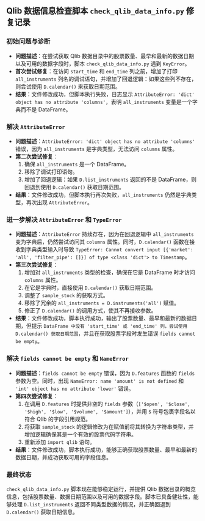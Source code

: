 ## Qlib 数据信息检查脚本 `check_qlib_data_info.py` 修复记录

### 初始问题与诊断

- **问题描述**：在尝试获取 Qlib 数据目录中的股票数量、最早和最新的数据日期以及可用的数据字段时，脚本 `check_qlib_data_info.py` 遇到 `KeyError`。
- **首次尝试修复**：在访问 `start_time` 和 `end_time` 列之前，增加了打印 `all_instruments` 列名的调试语句，并增加了回退逻辑：如果这些列不存在，则尝试使用 `D.calendar()` 来获取日期范围。
- **结果**：文件修改成功，但脚本执行失败，日志显示 `AttributeError: 'dict' object has no attribute 'columns'`，表明 `all_instruments` 变量是一个字典而不是 DataFrame。

### 解决 `AttributeError`

- **问题描述**：`AttributeError: 'dict' object has no attribute 'columns'` 错误，因为 `all_instruments` 是字典类型，无法访问 `columns` 属性。
- **第二次尝试修复**：
    1. 确保 `all_instruments` 是一个 DataFrame。
    2. 移除了调试打印语句。
    3. 增加了回退逻辑：如果 `D.list_instruments` 返回的不是 DataFrame，则回退到使用 `D.calendar()` 获取日期范围。
- **结果**：文件修改成功，但脚本执行再次失败，`all_instruments` 仍然是字典类型，再次出现 `AttributeError`。

### 进一步解决 `AttributeError` 和 `TypeError`

- **问题描述**：`AttributeError` 持续存在，因为在回退逻辑中 `all_instruments` 变为字典后，仍然尝试访问其 `columns` 属性。同时，`D.calendar()` 函数在接收到字典类型输入时导致 `TypeError: Cannot convert input [{'market': 'all', 'filter_pipe': []}] of type <class 'dict'> to Timestamp`。
- **第三次尝试修复**：
    1. 增加对 `all_instruments` 类型的检查，确保在它是 DataFrame 时才访问 `columns` 属性。
    2. 在它是字典时，直接使用 `D.calendar()` 获取日期范围。
    3. 调整了 `sample_stock` 的获取方式。
    4. 移除了冗余的 `all_instruments = D.instruments('all')` 赋值。
    5. 修正了 `D.calendar()` 的调用方式，使其不再接收参数。
- **结果**：文件修改成功，脚本执行成功，输出了股票数量、最早和最新的数据日期，但提示 `DataFrame 中没有 'start_time' 或 'end_time' 列，尝试使用 D.calendar() 获取日期范围`，并且在获取股票字段时发生错误 `fields cannot be empty`。

### 解决 `fields cannot be empty` 和 `NameError`

- **问题描述**：`fields cannot be empty` 错误，因为 `D.features` 函数的 `fields` 参数为空。同时，出现 `NameError: name 'amount' is not defined` 和 `'int' object has no attribute 'lower'` 错误。
- **第四次尝试修复**：
    1. 在调用 `D.features` 时提供非空的 `fields` 参数（`['$open', '$close', '$high', '$low', '$volume', '$amount']`），并用 `$` 符号包裹字段名以符合 Qlib 的字段引用规范。
    2. 将获取 `sample_stock` 的逻辑修改为在赋值前将其转换为字符串类型，并增加逻辑确保其是一个有效的股票代码字符串。
    3. 重新添加 `import qlib` 语句。
- **结果**：文件修改成功，脚本执行成功，能够正确获取股票数量、最早和最新的数据日期，并成功获取可用的字段信息。

### 最终状态

`check_qlib_data_info.py` 脚本现在能够稳定运行，并提供 Qlib 数据目录的概览信息，包括股票数量、数据日期范围以及可用的数据字段。脚本已具备健壮性，能够处理 `D.list_instruments` 返回不同类型数据的情况，并正确回退到 `D.calendar()` 获取日期信息。
